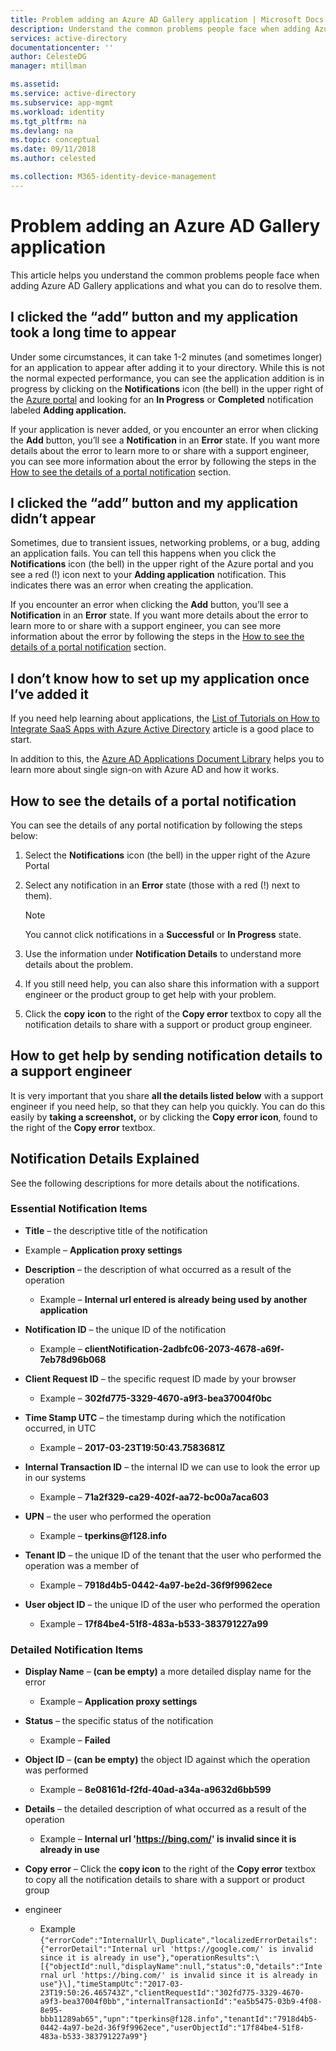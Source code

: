 ```yaml
---
title: Problem adding an Azure AD Gallery application | Microsoft Docs
description: Understand the common problems people face when adding Azure AD Gallery applications and what you can do to resolve them
services: active-directory
documentationcenter: ''
author: CelesteDG
manager: mtillman

ms.assetid: 
ms.service: active-directory
ms.subservice: app-mgmt
ms.workload: identity
ms.tgt_pltfrm: na
ms.devlang: na
ms.topic: conceptual
ms.date: 09/11/2018
ms.author: celested

ms.collection: M365-identity-device-management
---
```


# Problem adding an Azure AD Gallery application

This article helps you understand the common problems people face when adding Azure AD Gallery applications and what you can do to resolve them.

## I clicked the “add” button and my application took a long time to appear

Under some circumstances, it can take 1-2 minutes (and sometimes longer) for an application to appear after adding it to your directory. While this is not the normal expected performance, you can see the application addition is in progress by clicking on the **Notifications** icon (the bell) in the upper right of the [Azure portal](https://portal.azure.com/) and looking for an **In Progress** or **Completed** notification labeled **Adding application.**

If your application is never added, or you encounter an error when clicking the **Add** button, you’ll see a **Notification** in an **Error** state. If you want more details about the error to learn more to or share with a support engineer, you can see more information about the error by following the steps in the [How to see the details of a portal notification](#how-to-see-the-details-of-a-portal-notification) section.

## I clicked the “add” button and my application didn’t appear

Sometimes, due to transient issues, networking problems, or a bug, adding an application fails. You can tell this happens when you click the **Notifications** icon (the bell) in the upper right of the Azure portal and you see a red (!) icon next to your **Adding application** notification. This indicates there was an error when creating the application.

If you encounter an error when clicking the **Add** button, you’ll see a **Notification** in an **Error** state. If you want more details about the error to learn more to or share with a support engineer, you can see more information about the error by following the steps in the [How to see the details of a portal notification](#how-to-see-the-details-of-a-portal-notification) section.

## I don’t know how to set up my application once I’ve added it

If you need help learning about applications, the [List of Tutorials on How to Integrate SaaS Apps with Azure Active Directory](https://docs.microsoft.com/azure/active-directory/active-directory-saas-tutorial-list) article is a good place to start.

In addition to this, the [Azure AD Applications Document Library](https://docs.microsoft.com/azure/active-directory/active-directory-apps-index) helps you to learn more about single sign-on with Azure AD and how it works.

## How to see the details of a portal notification

You can see the details of any portal notification by following the steps below:

1.  Select the **Notifications** icon (the bell) in the upper right of the Azure Portal

2.  Select any notification in an **Error** state (those with a red (!) next to them).

    >[!NOTE]
    >You cannot click notifications in a **Successful** or **In Progress** state.
    >
    >

4.  Use the information under **Notification Details** to understand more details about the problem.

5.  If you still need help, you can also share this information with a support engineer or the product group to get help with your problem.

6.  Click the **copy** **icon** to the right of the **Copy error** textbox to copy all the notification details to share with a support or product group engineer.

## How to get help by sending notification details to a support engineer

It is very important that you share **all the details listed below** with a support engineer if you need help, so that they can help you quickly. You can do this easily by **taking a screenshot,** or by clicking the **Copy error icon**, found to the right of the **Copy error** textbox.

## Notification Details Explained

See the following descriptions for more details about the notifications.

### Essential Notification Items

-   **Title** – the descriptive title of the notification

  * Example – **Application proxy settings**

-   **Description** – the description of what occurred as a result of the operation

    -   Example – **Internal url entered is already being used by another application**

-   **Notification ID** – the unique ID of the notification

    -   Example – **clientNotification-2adbfc06-2073-4678-a69f-7eb78d96b068**

-   **Client Request ID** – the specific request ID made by your browser

    -   Example – **302fd775-3329-4670-a9f3-bea37004f0bc**

-   **Time Stamp UTC** – the timestamp during which the notification occurred, in UTC

    -   Example – **2017-03-23T19:50:43.7583681Z**

-   **Internal Transaction ID** – the internal ID we can use to look the error up in our systems

    -   Example – **71a2f329-ca29-402f-aa72-bc00a7aca603**

-   **UPN** – the user who performed the operation

    -   Example – **tperkins\@f128.info**

-   **Tenant ID** – the unique ID of the tenant that the user who performed the operation was a member of

    -   Example – **7918d4b5-0442-4a97-be2d-36f9f9962ece**

-   **User object ID** – the unique ID of the user who performed the operation

    -   Example – **17f84be4-51f8-483a-b533-383791227a99**

### Detailed Notification Items

-   **Display Name** – **(can be empty)** a more detailed display name for the error

    -   Example – **Application proxy settings**

-   **Status** – the specific status of the notification

    -   Example – **Failed**

-   **Object ID** – **(can be empty)** the object ID against which the operation was performed

    -   Example – **8e08161d-f2fd-40ad-a34a-a9632d6bb599**

-   **Details** – the detailed description of what occurred as a result of the operation

    -   Example – **Internal url 'https://bing.com/' is invalid since it is already in use**

-   **Copy error** – Click the **copy icon** to the right of the **Copy error** textbox to copy all the notification details to share with a support or product group 
-   engineer

    -   Example 
    ```{"errorCode":"InternalUrl\_Duplicate","localizedErrorDetails":{"errorDetail":"Internal url 'https://google.com/' is invalid since it is already in use"},"operationResults":\[{"objectId":null,"displayName":null,"status":0,"details":"Internal url 'https://bing.com/' is invalid since it is already in use"}\],"timeStampUtc":"2017-03-23T19:50:26.465743Z","clientRequestId":"302fd775-3329-4670-a9f3-bea37004f0bb","internalTransactionId":"ea5b5475-03b9-4f08-8e95-bbb11289ab65","upn":"tperkins@f128.info","tenantId":"7918d4b5-0442-4a97-be2d-36f9f9962ece","userObjectId":"17f84be4-51f8-483a-b533-383791227a99"}```

